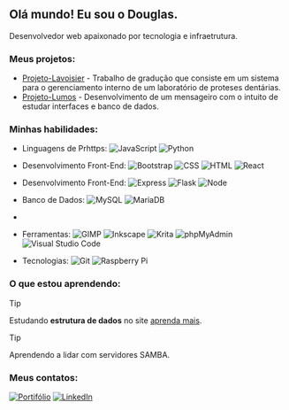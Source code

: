## Olá mundo! Eu sou o Douglas.

Desenvolvedor web apaixonado por tecnologia e infraetrutura.

### Meus projetos:
* [Projeto-Lavoisier](https://www.github.com/dhdc-21/projeto-lavoisier) - Trabalho de gradução que consiste em um sistema para o gerenciamento interno de um laboratório de proteses dentárias.
* [Projeto-Lumos](https://www.github.com/dhdc-21/projeto-lumos) - Desenvolvimento de um mensageiro com o intuito de estudar interfaces e banco de dados.

### Minhas habilidades:

* Linguagens de Prhttps:
![JavaScript](https://img.shields.io/badge/JavaScript-F7DF1E?style=for-the-badge&logo=javascript&logoColor=black)
![Python](https://img.shields.io/badge/Python-3776AB?style=for-the-badge&logo=python&logoColor=white)

* Desenvolvimento Front-End:
![Bootstrap](https://img.shields.io/badge/Bootstrap-563D7C?style=for-the-badge&logo=bootstrap&logoColor=white)
![CSS](https://img.shields.io/badge/CSS3-1572B6?style=for-the-badge&logo=css3&logoColor=white)
![HTML](https://img.shields.io/badge/HTML5-E34F26?style=for-the-badge&logo=html5&logoColor=white)
![React](https://img.shields.io/badge/React-20232A?style=for-the-badge&logo=react&logoColor=61DAFB)

* Desenvolvimento Front-End:
![Express](https://img.shields.io/badge/Express.js-404D59?style=for-the-badge)
![Flask](https://img.shields.io/badge/Flask-000000?style=for-the-badge&logo=flask&logoColor=white)
![Node](https://img.shields.io/badge/Node.js-43853D?style=for-the-badge&logo=node.js&logoColor=white)

* Banco de Dados:
![MySQL](https://img.shields.io/badge/MySQL-00000F?style=for-the-badge&logo=mysql&logoColor=white)
![MariaDB](https://img.shields.io/badge/MariaDB-003545?style=for-the-badge&logo=mariadb&logoColor=white)
* <!-- ![SQL]() -->

* Ferramentas:
![GIMP](https://img.shields.io/badge/gimp-5C5543?style=for-the-badge&logo=gimp&logoColor=white)
![Inkscape](https://img.shields.io/badge/Inkscape-000000?style=for-the-badge&logo=Inkscape&logoColor=white)
![Krita](https://img.shields.io/badge/Krita-203759?style=for-the-badge&logo=krita&logoColor=EEF37B)
![phpMyAdmin](https://img.shields.io/badge/PHP-777BB4?style=for-the-badge&logo=php&logoColor=white)
![Visual Studio Code](https://img.shields.io/badge/Visual_Studio_Code-0078D4?style=for-the-badge&logo=visual%20studio%20code&logoColor=white)

* Tecnologias:
![Git](https://img.shields.io/badge/git-%23F05033.svg?style=for-the-badge&logo=git&logoColor=white)
![Raspberry Pi](https://img.shields.io/badge/Raspberry%20Pi-A22846?style=for-the-badge&logo=Raspberry%20Pi&logoColor=white)
  

### O que estou aprendendo:
> [!TIP]
> Estudando **estrutura de dados** no site [aprenda mais](https://aprendamais.mec.gov.br/).

> [!TIP]
> Aprendendo a lidar com servidores SAMBA.

### Meus contatos:
[![Portifólio](https://img.shields.io/website-up-down-green-red/http/monip.org.svg)](https://dhdc-21.github.io/portifolio)
[![LinkedIn](https://img.shields.io/badge/LinkedIn-%230077B5.svg?logo=linkedin&logoColor=white)](https://linkedin.com/in/dhdc) 
